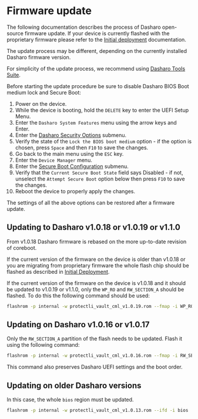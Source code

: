 # Firmware update

The following documentation describes the process of Dasharo open-source
firmware update. If your device is currently flashed with the proprietary
firmware please refer to the [Initial deployment](initial-deployment.md)
documentation.

The update process may be different, depending on the currently installed
Dasharo firmware version.

For simplicity of the update process, we recommend using
[Dasharo Tools Suite](../../../dasharo-tools-suite/overview).

Before starting the update procedure be sure to disable Dasharo BIOS Boot medium
lock and Secure Boot:

1. Power on the device.
1. While the device is booting, hold the `DELETE` key to enter the UEFI Setup
   Menu.
1. Enter the `Dasharo System Features` menu using the arrow keys and Enter.
1. Enter the [Dasharo Security Options](../../../dasharo-menu-docs/dasharo-system-features/#dasharo-security-options)
   submenu.
1. Verify the state of the `Lock the BIOS boot medium` option - if the option
   is chosen, press `Space` and then `F10` to save the changes.
1. Go back to the main menu using the `ESC` key.
1. Enter the `Device Manager` menu.
1. Enter the [Secure Boot Configuration](../../../dasharo-menu-docs/device-manager/#secure-boot-configuration)
   submenu.
1. Verify that the `Current Secure Boot State` field says Disabled - if not,
   unselect the `Attempt Secure Boot` option below then press `F10` to save the
   changes.
1. Reboot the device to properly apply the changes.

The settings of all the above options can be restored after a firmware update.

## Updating to Dasharo v1.0.18 or v1.0.19 or v1.1.0

From v1.0.18 Dasharo firmware is rebased on the more up-to-date revision of
coreboot.

If the current version of the firmware on the device is older than v1.0.18 or
you are migrating from proprietary firmware the whole flash chip should be
flashed as described in [Initial Deployment](initial-deployment.md).

If the current version of the firmware on the device is v1.0.18 and it should
be updated to v1.0.19 or v1.1.0, only the `WP_RO` and `RW_SECTION_A` should be
flashed. To do this the following command should be used:

```bash
flashrom -p internal -w protectli_vault_cml_v1.0.19.rom --fmap -i WP_RO -i RW_SECTION_A
```

## Updating on Dasharo v1.0.16 or v1.0.17

Only the `RW_SECTION_A` partition of the flash needs to be updated. Flash it
using the following command:

```bash
flashrom -p internal -w protectli_vault_cml_v1.0.16.rom --fmap -i RW_SECTION_A
```

This command also preserves Dasharo UEFI settings and the boot order.

## Updating on older Dasharo versions

In this case, the whole `bios` region must be updated.

```bash
flashrom -p internal -w protectli_vault_cml_v1.0.13.rom --ifd -i bios
```

